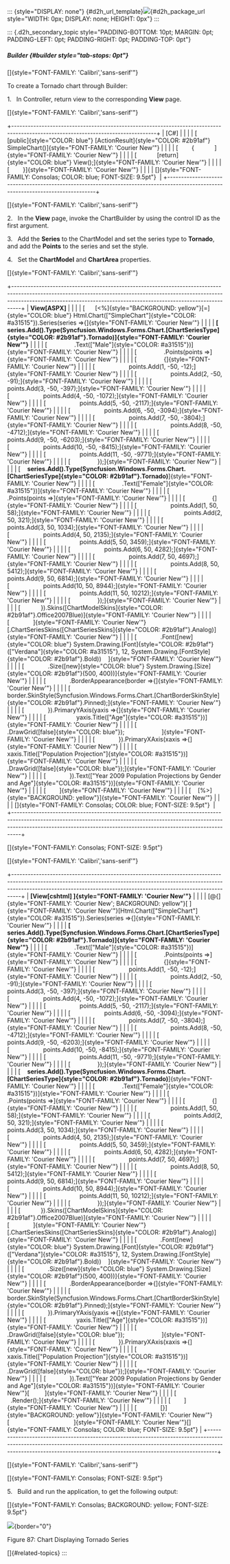 ::: {style="DISPLAY: none"}
[](ms-xhelp:///?Id=d2h_url_template){#d2h_url_template}![](!package_url!){#d2h_package_url style="WIDTH: 0px; DISPLAY: none; HEIGHT: 0px"}
:::

::: {.d2h_secondary_topic style="PADDING-BOTTOM: 10pt; MARGIN: 0pt; PADDING-LEFT: 0pt; PADDING-RIGHT: 0pt; PADDING-TOP: 0pt"}
##### Builder {#builder style="tab-stops: 0pt"}

[]{style="FONT-FAMILY: 'Calibri','sans-serif'"} 

To create a Tornado chart through Builder:

1.   In Controller, return view to the corresponding **View** page.

[]{style="FONT-FAMILY: 'Calibri','sans-serif'"} 

+----------------------------------------------------------------------------------------------------------------------------------+
| \[C#\]                                                                                                                           |
|                                                                                                                                  |
| [        [public]{style="COLOR: blue"} [ActionResult]{style="COLOR: #2b91af"} SimpleChart()]{style="FONT-FAMILY: 'Courier New'"} |
|                                                                                                                                  |
| [        {            ]{style="FONT-FAMILY: 'Courier New'"}                                                                      |
|                                                                                                                                  |
| [            [return]{style="COLOR: blue"} View();]{style="FONT-FAMILY: 'Courier New'"}                                          |
|                                                                                                                                  |
| [        }]{style="FONT-FAMILY: 'Courier New'"}                                                                                  |
|                                                                                                                                  |
| []{style="FONT-FAMILY: Consolas; COLOR: blue; FONT-SIZE: 9.5pt"}                                                                 |
+----------------------------------------------------------------------------------------------------------------------------------+

[]{style="FONT-FAMILY: 'Calibri','sans-serif'"} 

2.   In the **View** page, invoke the ChartBuilder by using the control ID as the first argument.

3.   Add the **Series** to the ChartModel and set the series type to **Tornado**, and add the **Points** to the series and set the style.

4.   Set the **ChartModel** and **ChartArea** properties.

[]{style="FONT-FAMILY: 'Calibri','sans-serif'"} 

+---------------------------------------------------------------------------------------------------------------------------------------------------------------------------------------------------------------------------------------------+
| **View\[ASPX\]**                                                                                                                                                                                                                            |
|                                                                                                                                                                                                                                             |
| [      [\<%]{style="BACKGROUND: yellow"}[=]{style="COLOR: blue"} Html.Chart([\"SimpleChart\"]{style="COLOR: #a31515"}).Series(series =\>{]{style="FONT-FAMILY: 'Courier New'"}                                                              |
|                                                                                                                                                                                                                                             |
| **[    series.Add().Type(Syncfusion.Windows.Forms.Chart.[ChartSeriesType]{style="COLOR: #2b91af"}.Tornado)]{style="FONT-FAMILY: 'Courier New'"}**                                                                                           |
|                                                                                                                                                                                                                                             |
| [                .Text([\"Male\"]{style="COLOR: #a31515"})]{style="FONT-FAMILY: 'Courier New'"}                                                                                                                                             |
|                                                                                                                                                                                                                                             |
| [                .Points(points =\>]{style="FONT-FAMILY: 'Courier New'"}                                                                                                                                                                    |
|                                                                                                                                                                                                                                             |
| [                {]{style="FONT-FAMILY: 'Courier New'"}                                                                                                                                                                                     |
|                                                                                                                                                                                                                                             |
| [                    points.Add(1, -50, -12);]{style="FONT-FAMILY: 'Courier New'"}                                                                                                                                                          |
|                                                                                                                                                                                                                                             |
| [                    points.Add(2, -50, -91);]{style="FONT-FAMILY: 'Courier New'"}                                                                                                                                                          |
|                                                                                                                                                                                                                                             |
| [                    points.Add(3, -50, -397);]{style="FONT-FAMILY: 'Courier New'"}                                                                                                                                                         |
|                                                                                                                                                                                                                                             |
| [                    points.Add(4, -50, -1072);]{style="FONT-FAMILY: 'Courier New'"}                                                                                                                                                        |
|                                                                                                                                                                                                                                             |
| [                    points.Add(5, -50, -2117);]{style="FONT-FAMILY: 'Courier New'"}                                                                                                                                                        |
|                                                                                                                                                                                                                                             |
| [                    points.Add(6, -50, -3094);]{style="FONT-FAMILY: 'Courier New'"}                                                                                                                                                        |
|                                                                                                                                                                                                                                             |
| [                    points.Add(7, -50, -3804);]{style="FONT-FAMILY: 'Courier New'"}                                                                                                                                                        |
|                                                                                                                                                                                                                                             |
| [                    points.Add(8, -50, -4712);]{style="FONT-FAMILY: 'Courier New'"}                                                                                                                                                        |
|                                                                                                                                                                                                                                             |
| [                    points.Add(9, -50, -6203);]{style="FONT-FAMILY: 'Courier New'"}                                                                                                                                                        |
|                                                                                                                                                                                                                                             |
| [                    points.Add(10, -50, -8415);]{style="FONT-FAMILY: 'Courier New'"}                                                                                                                                                       |
|                                                                                                                                                                                                                                             |
| [                    points.Add(11, -50, -9771);]{style="FONT-FAMILY: 'Courier New'"}                                                                                                                                                       |
|                                                                                                                                                                                                                                             |
| [                });]{style="FONT-FAMILY: 'Courier New'"}                                                                                                                                                                                   |
|                                                                                                                                                                                                                                             |
| [    **series.Add().Type(Syncfusion.Windows.Forms.Chart.[ChartSeriesType]{style="COLOR: #2b91af"}.Tornado)**]{style="FONT-FAMILY: 'Courier New'"}                                                                                           |
|                                                                                                                                                                                                                                             |
| [                .Text([\"Female\"]{style="COLOR: #a31515"})]{style="FONT-FAMILY: 'Courier New'"}                                                                                                                                           |
|                                                                                                                                                                                                                                             |
| [                .Points(points =\>]{style="FONT-FAMILY: 'Courier New'"}                                                                                                                                                                    |
|                                                                                                                                                                                                                                             |
| [                {]{style="FONT-FAMILY: 'Courier New'"}                                                                                                                                                                                     |
|                                                                                                                                                                                                                                             |
| [                    points.Add(1, 50, 58);]{style="FONT-FAMILY: 'Courier New'"}                                                                                                                                                            |
|                                                                                                                                                                                                                                             |
| [                    points.Add(2, 50, 321);]{style="FONT-FAMILY: 'Courier New'"}                                                                                                                                                           |
|                                                                                                                                                                                                                                             |
| [                    points.Add(3, 50, 1034);]{style="FONT-FAMILY: 'Courier New'"}                                                                                                                                                          |
|                                                                                                                                                                                                                                             |
| [                    points.Add(4, 50, 2135);]{style="FONT-FAMILY: 'Courier New'"}                                                                                                                                                          |
|                                                                                                                                                                                                                                             |
| [                    points.Add(5, 50, 3459);]{style="FONT-FAMILY: 'Courier New'"}                                                                                                                                                          |
|                                                                                                                                                                                                                                             |
| [                    points.Add(6, 50, 4282);]{style="FONT-FAMILY: 'Courier New'"}                                                                                                                                                          |
|                                                                                                                                                                                                                                             |
| [                    points.Add(7, 50, 4697);]{style="FONT-FAMILY: 'Courier New'"}                                                                                                                                                          |
|                                                                                                                                                                                                                                             |
| [                    points.Add(8, 50, 5412);]{style="FONT-FAMILY: 'Courier New'"}                                                                                                                                                          |
|                                                                                                                                                                                                                                             |
| [                    points.Add(9, 50, 6814);]{style="FONT-FAMILY: 'Courier New'"}                                                                                                                                                          |
|                                                                                                                                                                                                                                             |
| [                    points.Add(10, 50, 8944);]{style="FONT-FAMILY: 'Courier New'"}                                                                                                                                                         |
|                                                                                                                                                                                                                                             |
| [                    points.Add(11, 50, 10212);]{style="FONT-FAMILY: 'Courier New'"}                                                                                                                                                        |
|                                                                                                                                                                                                                                             |
| [                });]{style="FONT-FAMILY: 'Courier New'"}                                                                                                                                                                                   |
|                                                                                                                                                                                                                                             |
| [            }).Skins([ChartModelSkins]{style="COLOR: #2b91af"}.Office2007Blue)]{style="FONT-FAMILY: 'Courier New'"}                                                                                                                        |
|                                                                                                                                                                                                                                             |
| [              ]{style="FONT-FAMILY: 'Courier New'"}[.ChartSeriesSkins([ChartSeriesSkins]{style="COLOR: #2b91af"}.Analog)]{style="FONT-FAMILY: 'Courier New'"}                                                                              |
|                                                                                                                                                                                                                                             |
| [              .Font([new]{style="COLOR: blue"} System.Drawing.[Font]{style="COLOR: #2b91af"}([\"Verdana\"]{style="COLOR: #a31515"}, 12, System.Drawing.[FontStyle]{style="COLOR: #2b91af"}.Bold))    ]{style="FONT-FAMILY: 'Courier New'"} |
|                                                                                                                                                                                                                                             |
| [              .Size([new]{style="COLOR: blue"} System.Drawing.[Size]{style="COLOR: #2b91af"}(500, 400))]{style="FONT-FAMILY: 'Courier New'"}                                                                                               |
|                                                                                                                                                                                                                                             |
| [              .BorderAppearance(border =\>{]{style="FONT-FAMILY: 'Courier New'"}                                                                                                                                                           |
|                                                                                                                                                                                                                                             |
| [                  border.SkinStyle(Syncfusion.Windows.Forms.Chart.[ChartBorderSkinStyle]{style="COLOR: #2b91af"}.Pinned);]{style="FONT-FAMILY: 'Courier New'"}                                                                             |
|                                                                                                                                                                                                                                             |
| [              }).PrimaryYAxis(yaxis =\>{]{style="FONT-FAMILY: 'Courier New'"}                                                                                                                                                              |
|                                                                                                                                                                                                                                             |
| [                  yaxis.Title([\"Age\"]{style="COLOR: #a31515"})]{style="FONT-FAMILY: 'Courier New'"}                                                                                                                                      |
|                                                                                                                                                                                                                                             |
| [                       .DrawGrid([false]{style="COLOR: blue"});                      ]{style="FONT-FAMILY: 'Courier New'"}                                                                                                                 |
|                                                                                                                                                                                                                                             |
| [              }).PrimaryXAxis(xaxis =\>{]{style="FONT-FAMILY: 'Courier New'"}                                                                                                                                                              |
|                                                                                                                                                                                                                                             |
| [                  xaxis.Title([\"Population Projection\"]{style="COLOR: #a31515"})]{style="FONT-FAMILY: 'Courier New'"}                                                                                                                    |
|                                                                                                                                                                                                                                             |
| [                       .DrawGrid([false]{style="COLOR: blue"});]{style="FONT-FAMILY: 'Courier New'"}                                                                                                                                       |
|                                                                                                                                                                                                                                             |
| [              }).Text([\"Year 2009 Population Projections by Gender and Age\"]{style="COLOR: #a31515"})]{style="FONT-FAMILY: 'Courier New'"}                                                                                               |
|                                                                                                                                                                                                                                             |
| [        ]{style="FONT-FAMILY: 'Courier New'"}                                                                                                                                                                                              |
|                                                                                                                                                                                                                                             |
| [    [%\>]{style="BACKGROUND: yellow"}]{style="FONT-FAMILY: 'Courier New'"}                                                                                                                                                                 |
|                                                                                                                                                                                                                                             |
| []{style="FONT-FAMILY: Consolas; COLOR: blue; FONT-SIZE: 9.5pt"}                                                                                                                                                                            |
+---------------------------------------------------------------------------------------------------------------------------------------------------------------------------------------------------------------------------------------------+

[]{style="FONT-FAMILY: Consolas; FONT-SIZE: 9.5pt"} 

[]{style="FONT-FAMILY: 'Calibri','sans-serif'"} 

+---------------------------------------------------------------------------------------------------------------------------------------------------------------------------------------------------------------------------------------------+
| **[View\[cshtml\] ]{style="FONT-FAMILY: 'Courier New'"}**                                                                                                                                                                                   |
|                                                                                                                                                                                                                                             |
| [\@{]{style="FONT-FAMILY: 'Courier New'; BACKGROUND: yellow"}[ ]{style="FONT-FAMILY: 'Courier New'"}[Html.Chart([\"SimpleChart\"]{style="COLOR: #a31515"}).Series(series =\>{]{style="FONT-FAMILY: 'Courier New'"}                          |
|                                                                                                                                                                                                                                             |
| **[    series.Add().Type(Syncfusion.Windows.Forms.Chart.[ChartSeriesType]{style="COLOR: #2b91af"}.Tornado)]{style="FONT-FAMILY: 'Courier New'"}**                                                                                           |
|                                                                                                                                                                                                                                             |
| [                .Text([\"Male\"]{style="COLOR: #a31515"})]{style="FONT-FAMILY: 'Courier New'"}                                                                                                                                             |
|                                                                                                                                                                                                                                             |
| [                .Points(points =\>]{style="FONT-FAMILY: 'Courier New'"}                                                                                                                                                                    |
|                                                                                                                                                                                                                                             |
| [                {]{style="FONT-FAMILY: 'Courier New'"}                                                                                                                                                                                     |
|                                                                                                                                                                                                                                             |
| [                    points.Add(1, -50, -12);]{style="FONT-FAMILY: 'Courier New'"}                                                                                                                                                          |
|                                                                                                                                                                                                                                             |
| [                    points.Add(2, -50, -91);]{style="FONT-FAMILY: 'Courier New'"}                                                                                                                                                          |
|                                                                                                                                                                                                                                             |
| [                    points.Add(3, -50, -397);]{style="FONT-FAMILY: 'Courier New'"}                                                                                                                                                         |
|                                                                                                                                                                                                                                             |
| [                    points.Add(4, -50, -1072);]{style="FONT-FAMILY: 'Courier New'"}                                                                                                                                                        |
|                                                                                                                                                                                                                                             |
| [                    points.Add(5, -50, -2117);]{style="FONT-FAMILY: 'Courier New'"}                                                                                                                                                        |
|                                                                                                                                                                                                                                             |
| [                    points.Add(6, -50, -3094);]{style="FONT-FAMILY: 'Courier New'"}                                                                                                                                                        |
|                                                                                                                                                                                                                                             |
| [                    points.Add(7, -50, -3804);]{style="FONT-FAMILY: 'Courier New'"}                                                                                                                                                        |
|                                                                                                                                                                                                                                             |
| [                    points.Add(8, -50, -4712);]{style="FONT-FAMILY: 'Courier New'"}                                                                                                                                                        |
|                                                                                                                                                                                                                                             |
| [                    points.Add(9, -50, -6203);]{style="FONT-FAMILY: 'Courier New'"}                                                                                                                                                        |
|                                                                                                                                                                                                                                             |
| [                    points.Add(10, -50, -8415);]{style="FONT-FAMILY: 'Courier New'"}                                                                                                                                                       |
|                                                                                                                                                                                                                                             |
| [                    points.Add(11, -50, -9771);]{style="FONT-FAMILY: 'Courier New'"}                                                                                                                                                       |
|                                                                                                                                                                                                                                             |
| [                });]{style="FONT-FAMILY: 'Courier New'"}                                                                                                                                                                                   |
|                                                                                                                                                                                                                                             |
| [    **series.Add().Type(Syncfusion.Windows.Forms.Chart.[ChartSeriesType]{style="COLOR: #2b91af"}.Tornado)**]{style="FONT-FAMILY: 'Courier New'"}                                                                                           |
|                                                                                                                                                                                                                                             |
| [                .Text([\"Female\"]{style="COLOR: #a31515"})]{style="FONT-FAMILY: 'Courier New'"}                                                                                                                                           |
|                                                                                                                                                                                                                                             |
| [                .Points(points =\>]{style="FONT-FAMILY: 'Courier New'"}                                                                                                                                                                    |
|                                                                                                                                                                                                                                             |
| [                {]{style="FONT-FAMILY: 'Courier New'"}                                                                                                                                                                                     |
|                                                                                                                                                                                                                                             |
| [                    points.Add(1, 50, 58);]{style="FONT-FAMILY: 'Courier New'"}                                                                                                                                                            |
|                                                                                                                                                                                                                                             |
| [                    points.Add(2, 50, 321);]{style="FONT-FAMILY: 'Courier New'"}                                                                                                                                                           |
|                                                                                                                                                                                                                                             |
| [                    points.Add(3, 50, 1034);]{style="FONT-FAMILY: 'Courier New'"}                                                                                                                                                          |
|                                                                                                                                                                                                                                             |
| [                    points.Add(4, 50, 2135);]{style="FONT-FAMILY: 'Courier New'"}                                                                                                                                                          |
|                                                                                                                                                                                                                                             |
| [                    points.Add(5, 50, 3459);]{style="FONT-FAMILY: 'Courier New'"}                                                                                                                                                          |
|                                                                                                                                                                                                                                             |
| [                    points.Add(6, 50, 4282);]{style="FONT-FAMILY: 'Courier New'"}                                                                                                                                                          |
|                                                                                                                                                                                                                                             |
| [                    points.Add(7, 50, 4697);]{style="FONT-FAMILY: 'Courier New'"}                                                                                                                                                          |
|                                                                                                                                                                                                                                             |
| [                    points.Add(8, 50, 5412);]{style="FONT-FAMILY: 'Courier New'"}                                                                                                                                                          |
|                                                                                                                                                                                                                                             |
| [                    points.Add(9, 50, 6814);]{style="FONT-FAMILY: 'Courier New'"}                                                                                                                                                          |
|                                                                                                                                                                                                                                             |
| [                    points.Add(10, 50, 8944);]{style="FONT-FAMILY: 'Courier New'"}                                                                                                                                                         |
|                                                                                                                                                                                                                                             |
| [                    points.Add(11, 50, 10212);]{style="FONT-FAMILY: 'Courier New'"}                                                                                                                                                        |
|                                                                                                                                                                                                                                             |
| [                });]{style="FONT-FAMILY: 'Courier New'"}                                                                                                                                                                                   |
|                                                                                                                                                                                                                                             |
| [            }).Skins([ChartModelSkins]{style="COLOR: #2b91af"}.Office2007Blue)]{style="FONT-FAMILY: 'Courier New'"}                                                                                                                        |
|                                                                                                                                                                                                                                             |
| [              ]{style="FONT-FAMILY: 'Courier New'"}[.ChartSeriesSkins([ChartSeriesSkins]{style="COLOR: #2b91af"}.Analog)]{style="FONT-FAMILY: 'Courier New'"}                                                                              |
|                                                                                                                                                                                                                                             |
| [              .Font([new]{style="COLOR: blue"} System.Drawing.[Font]{style="COLOR: #2b91af"}([\"Verdana\"]{style="COLOR: #a31515"}, 12, System.Drawing.[FontStyle]{style="COLOR: #2b91af"}.Bold))    ]{style="FONT-FAMILY: 'Courier New'"} |
|                                                                                                                                                                                                                                             |
| [              .Size([new]{style="COLOR: blue"} System.Drawing.[Size]{style="COLOR: #2b91af"}(500, 400))]{style="FONT-FAMILY: 'Courier New'"}                                                                                               |
|                                                                                                                                                                                                                                             |
| [              .BorderAppearance(border =\>{]{style="FONT-FAMILY: 'Courier New'"}                                                                                                                                                           |
|                                                                                                                                                                                                                                             |
| [                  border.SkinStyle(Syncfusion.Windows.Forms.Chart.[ChartBorderSkinStyle]{style="COLOR: #2b91af"}.Pinned);]{style="FONT-FAMILY: 'Courier New'"}                                                                             |
|                                                                                                                                                                                                                                             |
| [              }).PrimaryYAxis(yaxis =\>{]{style="FONT-FAMILY: 'Courier New'"}                                                                                                                                                              |
|                                                                                                                                                                                                                                             |
| [                  yaxis.Title([\"Age\"]{style="COLOR: #a31515"})]{style="FONT-FAMILY: 'Courier New'"}                                                                                                                                      |
|                                                                                                                                                                                                                                             |
| [                       .DrawGrid([false]{style="COLOR: blue"});                      ]{style="FONT-FAMILY: 'Courier New'"}                                                                                                                 |
|                                                                                                                                                                                                                                             |
| [              }).PrimaryXAxis(xaxis =\>{]{style="FONT-FAMILY: 'Courier New'"}                                                                                                                                                              |
|                                                                                                                                                                                                                                             |
| [                  xaxis.Title([\"Population Projection\"]{style="COLOR: #a31515"})]{style="FONT-FAMILY: 'Courier New'"}                                                                                                                    |
|                                                                                                                                                                                                                                             |
| [                       .DrawGrid([false]{style="COLOR: blue"});]{style="FONT-FAMILY: 'Courier New'"}                                                                                                                                       |
|                                                                                                                                                                                                                                             |
| [              }).Text([\"Year 2009 Population Projections by Gender and Age\"]{style="COLOR: #a31515"})]{style="FONT-FAMILY: 'Courier New'"}[         ]{style="FONT-FAMILY: 'Courier New'"}                                                |
|                                                                                                                                                                                                                                             |
| [              .Render();]{style="FONT-FAMILY: 'Courier New'"}                                                                                                                                                                              |
|                                                                                                                                                                                                                                             |
| [        ]{style="FONT-FAMILY: 'Courier New'"}                                                                                                                                                                                              |
|                                                                                                                                                                                                                                             |
| [              [}]{style="BACKGROUND: yellow"}]{style="FONT-FAMILY: 'Courier New'"}[                                      ]{style="FONT-FAMILY: 'Courier New'"}[]{style="FONT-FAMILY: Consolas; COLOR: blue; FONT-SIZE: 9.5pt"}             |
+---------------------------------------------------------------------------------------------------------------------------------------------------------------------------------------------------------------------------------------------+

[]{style="FONT-FAMILY: 'Calibri','sans-serif'"} 

[]{style="FONT-FAMILY: Consolas; FONT-SIZE: 9.5pt"} 

5.   Build and run the application, to get the following output:

[]{style="FONT-FAMILY: Consolas; BACKGROUND: yellow; FONT-SIZE: 9.5pt"} 

![](ImagesExt/image69_79.png){border="0"}

Figure 87: Chart Displaying Tornado Series

[]{#related-topics}
:::
